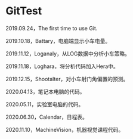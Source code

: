 # GitTest
2019.09.24，The first time to use Git.

2019.10.18，Battary，电脑端显示小车电量。

2019.11.12，Loganaly，从LOG数据中分析小车策略。

2019.11.18，Loghara，将分析代码加入Hera中。

2019.12.15，Shootalter，对小车射门角偏置的预测。

2020.04.13，笔记本电脑的代码。

2020.05.11，实验室电脑的代码。

2020.06.30，Calendar，日程表。

2020.11.10，MachineVision，机器视觉课程代码。